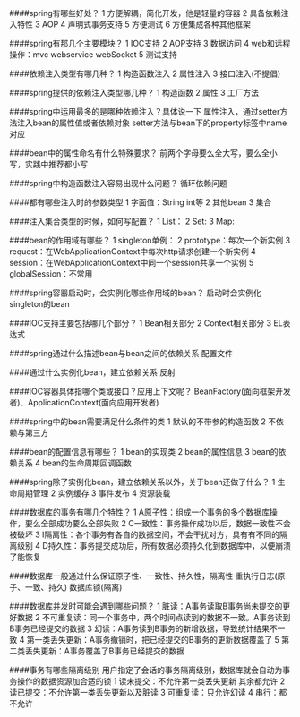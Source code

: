 ####spring有哪些好处？
1 方便解耦，简化开发，他是轻量的容器
2 具备依赖注入特性
3 AOP
4 声明式事务支持
5 方便测试
6 方便集成各种其他框架

####spring有那几个主要模块？
1 IOC支持
2 AOP支持
3 数据访问
4 web和远程操作：mvc webservice webSocket
5 测试支持

####依赖注入类型有哪几种？
1 构造函数注入
2 属性注入
3 接口注入(不提倡)

####spring提供的依赖注入类型哪几种？
1 构造函数
2 属性
3 工厂方法

####spring中运用最多的是哪种依赖注入？具体说一下
属性注入，通过setter方法注入bean的属性值或者依赖对象
setter方法与bean下的property标签中name对应

####bean中的属性命名有什么特殊要求？
前两个字母要么全大写，要么全小写，实践中推荐都小写

####spring中构造函数注入容易出现什么问题？
循环依赖问题

####都有哪些注入时的参数类型
1 字面值：String int等
2 其他bean
3 集合

####注入集合类型的时候，如何写配置？
1 List：<list> <value>
2 Set: <set> <value>
3 Map: <map> <entry> <key> <value>

####bean的作用域有哪些？
1 singleton单例：
2 prototype：每次一个新实例
3 request：在WebApplicationContext中每次http请求创建一个新实例
4 session：在WebApplicationContext中同一个session共享一个实例
5 globalSession：不常用

####spring容器启动时，会实例化哪些作用域的bean？
启动时会实例化singleton的bean




####IOC支持主要包括哪几个部分？
1 Bean相关部分
2 Context相关部分
3 EL表达式

####spring通过什么描述bean与bean之间的依赖关系
配置文件

####通过什么实例化bean，建立依赖关系
反射

####IOC容器具体指哪个类或接口？应用上下文呢？
BeanFactory(面向框架开发者)、ApplicationContext(面向应用开发者)

####spring中的bean需要满足什么条件的类
1 默认的不带参的构造函数
2 不依赖与第三方

####bean的配置信息有哪些？
1 bean的实现类
2 bean的属性信息
3 bean的依赖关系
4 bean的生命周期回调函数




####spring除了实例化bean，建立依赖关系以外，关于bean还做了什么？
1 生命周期管理
2 实例缓存
3 事件发布
4 资源装载

####数据库的事务有哪几个特性？
1 A原子性：组成一个事务的多个数据库操作，要么全部成功要么全部失败
2 C一致性：事务操作成功以后，数据一致性不会被破坏
3 I隔离性：各个事务有各自的数据空间，不会干扰对方，具有有不同的隔离级别
4 D持久性：事务提交成功后，所有数据必须持久化到数据库中，以便崩溃了能恢复

####数据库一般通过什么保证原子性、一致性、持久性，隔离性
重执行日志(原子、一致、持久)
数据库锁(隔离)

####数据库并发时可能会遇到哪些问题？
1 脏读：A事务读取B事务尚未提交的更好数据
2 不可重复读：同一个事务中，两个时间点读到的数据不一致。A事务读到B事务已经提交的数据
3 幻读：A事务读到B事务的新增数据，导致统计结果不一致
4 第一类丢失更新：A事务撤销时，把已经提交的B事务的更新数据覆盖了
5 第二类丢失更新：A事务覆盖了B事务已经提交的数据

####事务有哪些隔离级别
用户指定了会话的事务隔离级别，数据库就会自动为事务操作的数据资源加合适的锁
1 读未提交：不允许第一类丢失更新 其余都允许
2 读已提交：不允许第一类丢失更新以及脏读
3 可重复读：只允许幻读
4 串行：都不允许


